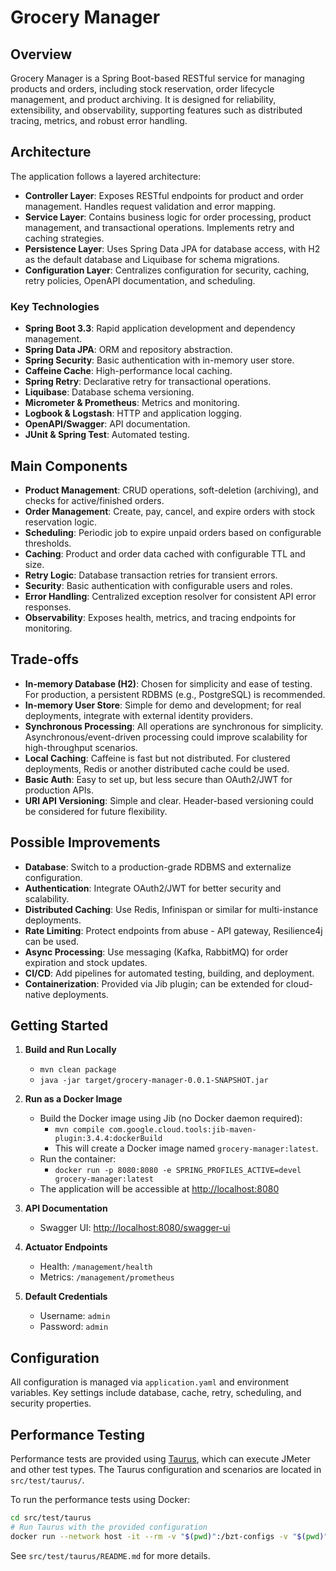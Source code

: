 # Grocery Manager

## Overview

Grocery Manager is a Spring Boot-based RESTful service for managing products and orders, including stock reservation, order lifecycle management, and product archiving. It is designed for reliability, extensibility, and observability, supporting features such as distributed tracing, metrics, and robust error handling.

## Architecture

The application follows a layered architecture:

- **Controller Layer**: Exposes RESTful endpoints for product and order management. Handles request validation and error mapping.
- **Service Layer**: Contains business logic for order processing, product management, and transactional operations. Implements retry and caching strategies.
- **Persistence Layer**: Uses Spring Data JPA for database access, with H2 as the default database and Liquibase for schema migrations.
- **Configuration Layer**: Centralizes configuration for security, caching, retry policies, OpenAPI documentation, and scheduling.

### Key Technologies
- **Spring Boot 3.3**: Rapid application development and dependency management.
- **Spring Data JPA**: ORM and repository abstraction.
- **Spring Security**: Basic authentication with in-memory user store.
- **Caffeine Cache**: High-performance local caching.
- **Spring Retry**: Declarative retry for transactional operations.
- **Liquibase**: Database schema versioning.
- **Micrometer & Prometheus**: Metrics and monitoring.
- **Logbook & Logstash**: HTTP and application logging.
- **OpenAPI/Swagger**: API documentation.
- **JUnit & Spring Test**: Automated testing.

## Main Components

- **Product Management**: CRUD operations, soft-deletion (archiving), and checks for active/finished orders.
- **Order Management**: Create, pay, cancel, and expire orders with stock reservation logic.
- **Scheduling**: Periodic job to expire unpaid orders based on configurable thresholds.
- **Caching**: Product and order data cached with configurable TTL and size.
- **Retry Logic**: Database transaction retries for transient errors.
- **Security**: Basic authentication with configurable users and roles.
- **Error Handling**: Centralized exception resolver for consistent API error responses.
- **Observability**: Exposes health, metrics, and tracing endpoints for monitoring.

## Trade-offs

- **In-memory Database (H2)**: Chosen for simplicity and ease of testing. For production, a persistent RDBMS (e.g., PostgreSQL) is recommended.
- **In-memory User Store**: Simple for demo and development; for real deployments, integrate with external identity providers.
- **Synchronous Processing**: All operations are synchronous for simplicity. Asynchronous/event-driven processing could improve scalability for high-throughput scenarios.
- **Local Caching**: Caffeine is fast but not distributed. For clustered deployments, Redis or another distributed cache could be used.
- **Basic Auth**: Easy to set up, but less secure than OAuth2/JWT for production APIs.
- **URI API Versioning**: Simple and clear. Header-based versioning could be considered for future flexibility.

## Possible Improvements

- **Database**: Switch to a production-grade RDBMS and externalize configuration.
- **Authentication**: Integrate OAuth2/JWT for better security and scalability.
- **Distributed Caching**: Use Redis, Infinispan or similar for multi-instance deployments.
- **Rate Limiting**: Protect endpoints from abuse - API gateway, Resilience4j can be used.
- **Async Processing**: Use messaging (Kafka, RabbitMQ) for order expiration and stock updates.
- **CI/CD**: Add pipelines for automated testing, building, and deployment.
- **Containerization**: Provided via Jib plugin; can be extended for cloud-native deployments.

## Getting Started

1. **Build and Run Locally**
   - `mvn clean package`
   - `java -jar target/grocery-manager-0.0.1-SNAPSHOT.jar`

2. **Run as a Docker Image**
   - Build the Docker image using Jib (no Docker daemon required):
     - `mvn compile com.google.cloud.tools:jib-maven-plugin:3.4.4:dockerBuild`
     - This will create a Docker image named `grocery-manager:latest`.
   - Run the container:
     - `docker run -p 8080:8080 -e SPRING_PROFILES_ACTIVE=devel grocery-manager:latest`
   - The application will be accessible at [http://localhost:8080](http://localhost:8080)

3. **API Documentation**
   - Swagger UI: [http://localhost:8080/swagger-ui](http://localhost:8080/swagger-ui)

4. **Actuator Endpoints**
   - Health: `/management/health`
   - Metrics: `/management/prometheus`

5. **Default Credentials**
   - Username: `admin`
   - Password: `admin`

## Configuration

All configuration is managed via `application.yaml` and environment variables. Key settings include database, cache, retry, scheduling, and security properties.

## Performance Testing

Performance tests are provided using [Taurus](https://gettaurus.org/), which can execute JMeter and other test types. The Taurus configuration and scenarios are located in `src/test/taurus/`.

To run the performance tests using Docker:

```bash
cd src/test/taurus
# Run Taurus with the provided configuration
docker run --network host -it --rm -v "$(pwd)":/bzt-configs -v "$(pwd)"/artifacts:/tmp/artifacts blazemeter/taurus -sequential simple.yaml
```

See `src/test/taurus/README.md` for more details.
